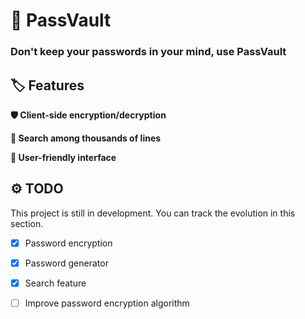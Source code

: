 # :closed_lock_with_key: PassVault

### Don't keep your passwords in your mind, use PassVault

## :label: Features

**:shield: Client-side encryption/decryption**

**:mag_right: Search among thousands of lines**

**:handshake: User-friendly interface**

## :gear: TODO

This project is still in development. You can track the evolution in this section.

- [x] Password encryption
- [x] Password generator
- [x] Search feature
- [ ] Improve password encryption algorithm

